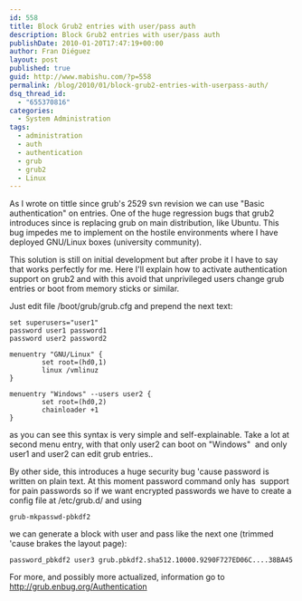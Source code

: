 ```yaml
---
id: 558
title: Block Grub2 entries with user/pass auth
description: Block Grub2 entries with user/pass auth
publishDate: 2010-01-20T17:47:19+00:00
author: Fran Diéguez
layout: post
published: true
guid: http://www.mabishu.com/?p=558
permalink: /blog/2010/01/block-grub2-entries-with-userpass-auth/
dsq_thread_id:
  - "655370816"
categories:
  - System Administration
tags:
  - administration
  - auth
  - authentication
  - grub
  - grub2
  - Linux
---
```

As I wrote on tittle since grub's 2529 svn revision we can use "Basic authentication" on entries. One of the huge regression bugs that grub2 introduces since is replacing grub on main distribution, like Ubuntu. This bug impedes me to implement on the hostile environments where I have deployed GNU/Linux boxes (university community).

This solution is still on initial development but after probe it I have to say that works perfectly for me. Here I'll explain how to activate authentication support on grub2 and with this avoid that unprivileged users change grub entries or boot from memory sticks or similar.

Just edit file /boot/grub/grub.cfg and prepend the next text:
```
set superusers="user1"
password user1 password1
password user2 password2

menuentry "GNU/Linux" {
        set root=(hd0,1)
        linux /vmlinuz
}

menuentry "Windows" --users user2 {
        set root=(hd0,2)
        chainloader +1
}
```
as you can see this syntax is very simple and self-explainable. Take a lot at second menu entry, with that only user2 can boot on "Windows"  and only user1 and user2 can edit grub entries..

By other side, this introduces a huge security bug 'cause password is written on plain text. At this moment password command only has  support for pain passwords so if we want encrypted passwords we have to create a config file at /etc/grub.d/ and using

```
grub-mkpasswd-pbkdf2
```

we can generate a block with user and pass like the next one (trimmed 'cause brakes the layout page):
```
password_pbkdf2 user3 grub.pbkdf2.sha512.10000.9290F727ED06C....38BA45
```
For more, and possibly more actualized, information go to http://grub.enbug.org/Authentication
